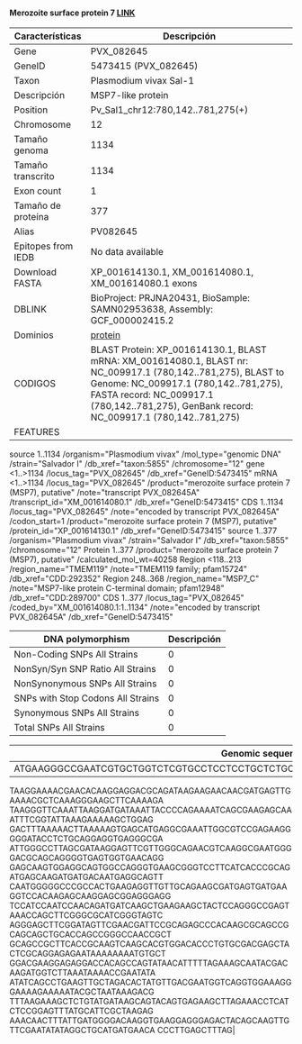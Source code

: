 #### Merozoite surface protein 7 [LINK](https://www.ncbi.nlm.nih.gov/gene/5473415) 

| **Características** | **Descripción** |
| ------ | ----------- |
| Gene|	PVX_082645 |
|GeneID| 	5473415 (PVX_082645)	|
| Taxon | Plasmodium vivax Sal-1 |
| Descripción | MSP7-like protein |
| Position |Pv_Sal1_chr12:780,142..781,275(+) |
| Chromosome  | 12|
| Tamaño genoma| 1134 |
| Tamaño transcrito |  1134 |
| Exon count | 1  |
| Tamaño de proteína | 377|
| Alias| PV082645 |
| Epitopes from IEDB | No data available |
| Download FASTA |	XP_001614130.1, XM_001614080.1, XM_001614080.1 exons|
|DBLINK| BioProject: PRJNA20431, BioSample: SAMN02953638, Assembly: GCF_000002415.2 |
|Dominios| [protein](https://www.ncbi.nlm.nih.gov/protein/156096192) |
|CODIGOS|BLAST Protein: 	XP_001614130.1, BLAST mRNA: 	XM_001614080.1, BLAST nr: 	NC_009917.1 (780,142..781,275), BLAST to Genome: 	NC_009917.1 (780,142..781,275), FASTA record: 	NC_009917.1 (780,142..781,275), GenBank record: 	NC_009917.1 (780,142..781,275)|
|FEATURES|          
   source          1..1134
                     /organism="Plasmodium vivax"
                     /mol_type="genomic DNA"
                     /strain="Salvador I"
                     /db_xref="taxon:5855"
                     /chromosome="12"
     gene            <1..>1134
                     /locus_tag="PVX_082645"
                     /db_xref="GeneID:5473415"
     mRNA            <1..>1134
                     /locus_tag="PVX_082645"
                     /product="merozoite surface protein 7 (MSP7), putative"
                     /note="transcript PVX_082645A"
                     /transcript_id="XM_001614080.1"
                     /db_xref="GeneID:5473415"
     CDS             1..1134
                     /locus_tag="PVX_082645"
                     /note="encoded by transcript PVX_082645A"
                     /codon_start=1
                     /product="merozoite surface protein 7 (MSP7), putative"
                     /protein_id="XP_001614130.1"
                     /db_xref="GeneID:5473415"
 source          1..377
                     /organism="Plasmodium vivax"
                     /strain="Salvador I"
                     /db_xref="taxon:5855"
                     /chromosome="12"
     Protein         1..377
                     /product="merozoite surface protein 7 (MSP7), putative"
                     /calculated_mol_wt=40258
     Region          <118..213
                     /region_name="TMEM119"
                     /note="TMEM119 family; pfam15724"
                     /db_xref="CDD:292352"
     Region          248..368
                     /region_name="MSP7_C"
                     /note="MSP7-like protein C-terminal domain; pfam12948"
                     /db_xref="CDD:289700"
     CDS             1..377
                     /locus_tag="PVX_082645"
                     /coded_by="XM_001614080.1:1..1134"
                     /note="encoded by transcript PVX_082645A"
                     /db_xref="GeneID:5473415"


| DNA polymorphism  | Descripción |
| ------ | ----------- |
| Non-Coding SNPs All Strains | 0 |
| NonSyn/Syn SNP Ratio All Strains  | 0 |
| NonSynonymous SNPs All Strains  | 0 |
| SNPs with Stop Codons All Strains  | 0 |
| Synonymous SNPs All Strains  |0  |
| Total SNPs All Strains | 0|


| Genomic sequence|
| ------ |
| ATGAAGGGCCGAATCGTGCTGGTCTCGTGCCTCCTCCTGCTCTGCGCAGGGCCAGTCCTGGGAGATGATGACAAAAAGGA
TAAGGAAAACGAACACAAGGAGGACGCAGATAAGAAGAACAACGATGAGTTGAAAACGCTCAAAGGGAAGCTTCAAAAGA
TAAGGGTTCAAATTAAGGATGATAAATTACCCCAGAAAATCAGCGAAGAGCAAATTTCGGTATTAAAGAAAAAGCTGGAG
GACTTTAAAAACTTAAAAAGTGAGCATGAGGCGAAATTGGCGTCCGAGAAGGGGGATACCTCTGCAGGAGGTGAGGGCGA
ATTGGGCCTTAGCGATAAGGAGTTCGTTGGGCAGAACGTCAAGGCGAATGGGGACGCAGCAGGGGTGAGTGGTGAACAGG
GAGCAAGTGGAGGCAGTGGCCAGGGTGAAGCGGGTCCTTCATCACCCGCAGATGAGCAAGATGATGACAATGAGGCAGTT
CAATGGGGGCCCGCCACTGAAGAGGTTGTTGCAGAAGCGATGAGTGATGAAGGTCCACAAGAGCAAGGAGCGGAGGGAGG
TCCATCCAATCCAACAGATGATCAAGCTGAAGAAGCTACTCCAGGGCCGAGTAAACCAGCTTCGGGCGCATCGGGTAGTC
AGGGAGCTTCGGATAGTTCGAACGATTCCGCAGAGCCCACAAGCGCAGCCGCAGCAGCTGCACCAGCCGGGCCAACCGCT
GCAGCCGCTTCACCGCAAGTCAAGCACGTGGACACCCTGTGCGACGAGCTACTCGCAGGAGAGAATAAAAAAAATGTGCT
GGACGAAGGAGAGGACCACAGCCAGTATAACATTTTTAGAAAGCAATACGACAAGATGGTCTTAAATAAAACCGAATATA
ATATCAGCCTGAAGTTGCTAGACACTATGTTGACGAATGGTCAGGTGGAAAGGGAAAAGAAAAATACGCTAATAAAGACG
TTTAAGAAAGCTCTGTATGATAAGCAGTACAGTGAGAAGCTTAGAAACCTCATCTCCGGAGTTTATGCATTCGCTAAGAG
AAACAACTTTATTGATGGGGACAAGGTGAAGGAGGGAGACTACAGCAAGTTGTTCGAATATATAGGCTGCATGATGAACA
CCCTTGAGCTTTAG|
